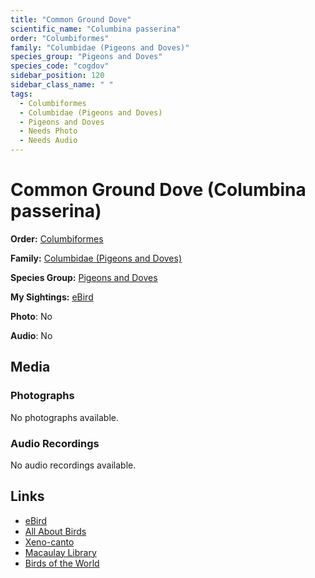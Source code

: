 ```yaml
---
title: "Common Ground Dove"
scientific_name: "Columbina passerina"
order: "Columbiformes"
family: "Columbidae (Pigeons and Doves)"
species_group: "Pigeons and Doves"
species_code: "cogdov"
sidebar_position: 120
sidebar_class_name: " "
tags: 
  - Columbiformes
  - Columbidae (Pigeons and Doves)
  - Pigeons and Doves
  - Needs Photo
  - Needs Audio
---
```


# Common Ground Dove (Columbina passerina)

**Order:** [Columbiformes](/tags/columbiformes)

**Family:** [Columbidae (Pigeons and Doves)](/tags/columbidae-pigeons-and-doves)

**Species Group:** [Pigeons and Doves](/tags/pigeons-and-doves)

**My Sightings:** [eBird](https://ebird.org/lifelist?r=world&time=life&spp=cogdov)

**Photo**: No 

**Audio**: No

## Media
### Photographs
No photographs available.

### Audio Recordings
No audio recordings available.

## Links
* [eBird](https://ebird.org/species/cogdov) 
* [All About Birds](https://www.allaboutbirds.org/guide/cogdov) 
* [Xeno-canto](https://www.xeno-canto.org/species/columbina-passerina) 
* [Macaulay Library](https://search.macaulaylibrary.org/catalog?taxonCode=cogdov&sort=rating_rank_desc)
* [Birds of the World](https://birdsoftheworld.org/bow/species/cogdov)
